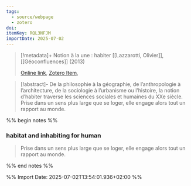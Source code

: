 ```yaml
---
tags:
  - source/webpage
  - zotero
doi: 
itemKey: RQL3NFJM
importDate: 2025-07-02
---
```

>[!metadata]+
> Notion à la une : habiter
> [[Lazzarotti, Olivier]], 
> [[Géoconfluences]] (2013)
> 
> [Online link](https://geoconfluences.ens-lyon.fr/informations-scientifiques/a-la-une/notion-a-la-une/habiter), [Zotero Item](zotero://select/library/items/RQL3NFJM),

>[!abstract]-
>De la philosophie à la géographie, de l’anthropologie à l’architecture, de la sociologie à l’urbanisme ou l’histoire, la notion d’habiter traverse les sciences sociales et humaines du XXe siècle. Prise dans un sens plus large que se loger, elle engage alors tout un rapport au monde.

%% begin notes %%
### habitat and inhabiting for human
>Prise dans un sens plus large que se loger, elle engage alors tout un rapport au monde.

%% end notes %%

%% Import Date: 2025-07-02T13:54:01.936+02:00 %%
